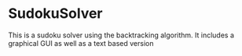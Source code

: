 # SudokuSolver
This is a sudoku solver using the backtracking algorithm. It includes a graphical GUI as well as a text based version

